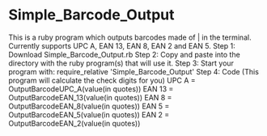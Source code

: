 # Simple_Barcode_Output
This is a ruby program which outputs barcodes made of | in the terminal. Currently supports UPC A, EAN 13, EAN 8, EAN 2 and EAN 5.
Step 1:
Download Simple_Barcode_Output.rb
Step 2:
Copy and paste into the directory with the ruby program(s) that will use it.
Step 3:
Start your program with:
require_relative 'Simple_Barcode_Output'
Step 4: Code (This program will calculate the check digits for you)
UPC A = OutputBarcodeUPC_A(value(in quotes))
EAN 13 = OutputBarcodeEAN_13(value(in quotes))
EAN 8 = OutputBarcodeEAN_8(value(in quotes))
EAN 5 = OutputBarcodeEAN_5(value(in quotes))
EAN 2 = OutputBarcodeEAN_2(value(in quotes))
